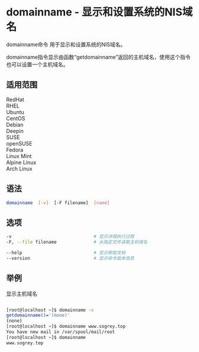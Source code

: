 # domainname - 显示和设置系统的NIS域名

domainname命令 用于显示和设置系统的NIS域名。

domainname指令显示由函数“getdomainname”返回的主机域名，使用这个指令也可以设置一个主机域名。

## 适用范围

<!-- <div class="svg linux">Linux</div> -->
<div class="svg redhat">RedHat</div>
<div class="svg rhel">RHEL</div>
<div class="svg ubuntu">Ubuntu</div>
<div class="svg centos">CentOS</div>
<div class="svg debian">Debian</div>
<div class="svg deepin">Deepin</div>
<div class="svg suse">SUSE</div>
<div class="svg opensuse">openSUSE</div>
<div class="svg fedora">Fedora</div>
<div class="svg linuxmint">Linux Mint</div>
<!-- <div class="svg mxlinux">MX Linux</div> -->
<div class="svg alpinelinux">Alpine Linux</div>
<div class="svg archlinux">Arch Linux</div>

## 语法

``` bash
domainname  [-v]  [-F filename]  [name]
```

## 选项

``` bash
-v                               # 显示详细执行过程
-F, --file filename              # 从指定文件读取主机域名

--help                           # 显示帮助文档
--version                        # 显示命令版本信息
```
## 举例
显示主机域名
``` bash

[root@localhost ~]$ domainname -v
getdomainname()='(none)'
(none)
[root@localhost ~]$ domainname www.sogrey.top
You have new mail in /var/spool/mail/root
[root@localhost ~]$ domainname
www.sogrey.top
```
